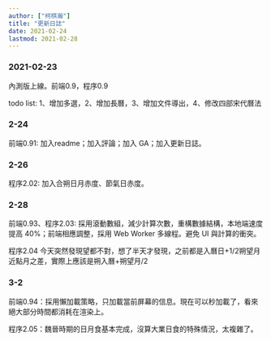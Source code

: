 ```yaml
---
author: ["柯棋瀚"]
title: "更新日誌"
date: 2021-02-24
lastmod: 2021-02-28
---
```


### 2021-02-23

內測版上線。前端0.9，程序0.9

todo list: 1、增加多選，2、增加長曆，3、增加文件導出，4、修改四部宋代曆法

### 2-24

前端0.91: 加入readme；加入評論；加入 GA；加入更新日誌。

### 2-26

程序2.02: 加入合朔日月赤度、節氣日赤度。

### 2-28

前端0.93、程序2.03: 採用滾動數組，減少計算次數，重構數據結構，本地端速度提高 40%；前端相應調整，採用  Web Worker 多線程。避免 UI 與計算的衝突。

程序2.04 今天突然發現望都不對，想了半天才發現，之前都是入曆日+1/2朔望月近點月之差，實際上應該是朔入曆+朔望月/2

### 3-2

前端0.94：採用懶加載策略，只加載當前屏幕的信息。現在可以秒加載了，看來絕大部分時間都消耗在渲染上。

程序2.05：魏晉時期的日月食基本完成，沒算大業日食的特殊情況，太複雜了。
